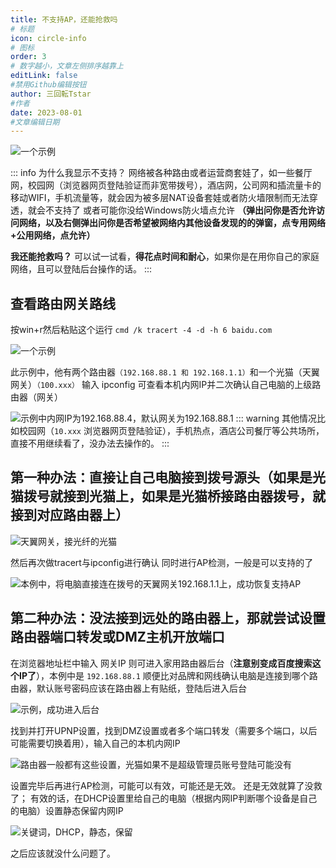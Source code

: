 ```yaml
---
title: 不支持AP，还能抢救吗
# 标题
icon: circle-info
# 图标
order: 3
# 数字越小，文章左侧排序越靠上
editLink: false
#禁用Github编辑按钮
author: 三回転Tstar
#作者
date: 2023-08-01
#文章编辑日期
---
```


![一个示例](https://img.514.live/img/202308011712361.png)

::: info 为什么我显示不支持？
网络被各种路由或者运营商套娃了，如一些餐厅网，校园网（浏览器网页登陆验证而非宽带拨号），酒店网，公司网和插流量卡的移动WIFI，手机流量等，就会因为被多层NAT设备套娃或者防火墙限制而无法穿透，就会不支持了
或者可能你没给Windows防火墙点允许 **（弹出问你是否允许访问网络，以及右侧弹出问你是否希望被网络内其他设备发现的的弹窗，点专用网络+公用网络，点允许）**

**我还能抢救吗？**
可以试一试看，**得花点时间和耐心**，如果你是在用你自己的家庭网络，且可以登陆后台操作的话。
:::


## **查看路由网关路线**
按win+r然后粘贴这个运行 
 ```cmd /k tracert -4 -d -h 6 baidu.com```

![一个示例](https://img.514.live/img/202308011715468.png)


此示例中，他有两个路由器`（192.168.88.1 和 192.168.1.1）`和一个光猫（天翼网关）`（100.xxx）`
输入 ipconfig 可查看本机内网IP并二次确认自己电脑的上级路由器（网关）

![示例中内网IP为192.168.88.4，默认网关为192.168.88.1](https://img.514.live/img/202308020958010.png)
::: warning
其他情况比如校园网（`10.xxx` 浏览器网页登陆验证），手机热点，酒店公司餐厅等公共场所，直接不用继续看了，没办法去操作的。
:::

## **第一种办法：直接让自己电脑接到拨号源头（如果是光猫拨号就接到光猫上，如果是光猫桥接路由器拨号，就接到对应路由器上）**

![天翼网关，接光纤的光猫](https://img.514.live/img/202308021156282.png)

然后再次做tracert与ipconfig进行确认
同时进行AP检测，一般是可以支持的了

![本例中，将电脑直接连在拨号的天翼网关192.168.1.1上，成功恢复支持AP](https://img.514.live/img/202308021106106.png)

## **第二种办法：没法接到远处的路由器上，那就尝试设置路由器端口转发或DMZ主机开放端口**
在浏览器地址栏中输入 网关IP 则可进入家用路由器后台（**注意别变成百度搜索这个IP了**），本例中是 `192.168.88.1`
顺便比对品牌和网线确认电脑是连接到哪个路由器，默认账号密码应该在路由器上有贴纸，登陆后进入后台

![示例，成功进入后台](https://img.514.live/img/202308021021641.png)

找到并打开UPNP设置，找到DMZ设置或者多个端口转发（需要多个端口，以后可能需要切换着用），输入自己的本机内网IP

![路由器一般都有这些设置，光猫如果不是超级管理员账号登陆可能没有](https://img.514.live/img/202308021031896.png)

设置完毕后再进行AP检测，可能可以有效，可能还是无效。
还是无效就算了没救了；
有效的话，在DHCP设置里给自己的电脑（根据内网IP判断哪个设备是自己的电脑）设置静态保留内网IP

![关键词，DHCP，静态，保留](https://img.514.live/img/202308021205743.png)

之后应该就没什么问题了。
